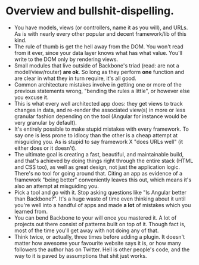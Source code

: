 # Overview and bullshit-dispelling.

* You have models, views (or controllers, name it as you will), and URLs. As is with nearly every other popular and decent framework/lib of this kind.
* The rule of thumb is get the hell away from the DOM. You won't read from it ever, since your data layer knows what has what value. You'll write to the DOM only by rendering views.
* Small modules that live outside of Backbone's triad (read: are not a model/view/router) **are ok**. So long as they perform **one** function and are clear in what they in turn require, it's all good.
* Common architecture mistakes involve in getting one or more of the previous statements wrong, "bending the rules a little", or however else you excuse it.
* This is what every well architected app does: they get views to track changes in data, and re-render the associated view(s) in more or less granular fashion depending on the tool (Angular for instance would be very granular by default).
* It's entirely possible to make stupid mistakes with every framework. To say one is less prone to idiocy than the other is a cheap attempt at misguiding you. As is stupid to say framework X "does URLs well" (it either does or it doesn't).
* The ultimate goal is creating a fast, beautiful, and maintainable build, and that's achieved by doing things right through the entire stack (HTML and CSS too), as well as great design, not just the application logic. There's no tool for going around that. Citing an app as evidence of a framework "being better" conveniently leaves this out, which means it's also an attempt at misguiding you.
* Pick a tool and go with it. Stop asking questions like "Is Angular better than Backbone?". It's a huge waste of time even thinking about it until you're well into a handful of apps and made **a lot** of mistakes which you learned from.
* You can bend Backbone to your will once you mastered it. A lot of projects out there consist of patterns built on top of it. Though fact is, most of the time you'll get away with not doing any of that.
* Think twice, or actually, three times before adding a plugin. It doesn't matter how awesome your favourite website says it is, or how many followers the author has on Twitter. Hell is other people's code, and the way to it is paved by assumptions that shit just works.
